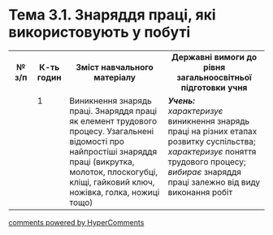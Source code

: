 <div id="hypercomments_widget" class="js-hypercomments-widget invisible"></div>

# Тема 3.1.  Знаряддя праці, які використовують у побуті

<table>
  <tr>
    <td width="10%" align="center"><b>№ з/п</b></td>
    <td width="10%" align="center"><b>К-ть годин</b></td>
    <td width="40%" align="center"><b>Зміст навчального матеріалу</b></td>
    <td width="40%" align="center"><b>Державні вимоги до рівня загальноосвітньої підготовки учня</b></td>
  </tr>
  <tr>
<td width="10%" style="vertical-align:top !important;"></td>
<td width="10%" style="vertical-align:top !important;">1</td>
    <td width="40%" style="vertical-align:top !important;">
Виникнення знарядь праці. Знаряддя праці як елемент трудового процесу. Узагальнені відомості про найпростіші  знаряддя праці (викрутка, молоток, плоскогубці, кліщі, гайковий ключ, ножівка, голка, ножиці тощо)
</td>
    <td width="40%" style="vertical-align:top !important;">
<i><b>Учень:</b></i><br>
<i>характеризує</i>  виникнення знарядь праці на різних етапах розвитку суспільства;<br>
<i>характеризує</i> поняття трудового процесу;<br>
<i>вибирає</i> знаряддя праці залежно від виду виконання робіт
</td>
  </tr>
  </tr>
</table>

<div class="js-hypercomments-container">
<a href="http://hypercomments.com" class="hc-link" title="comments widget">comments powered by HyperComments</a>
</div>